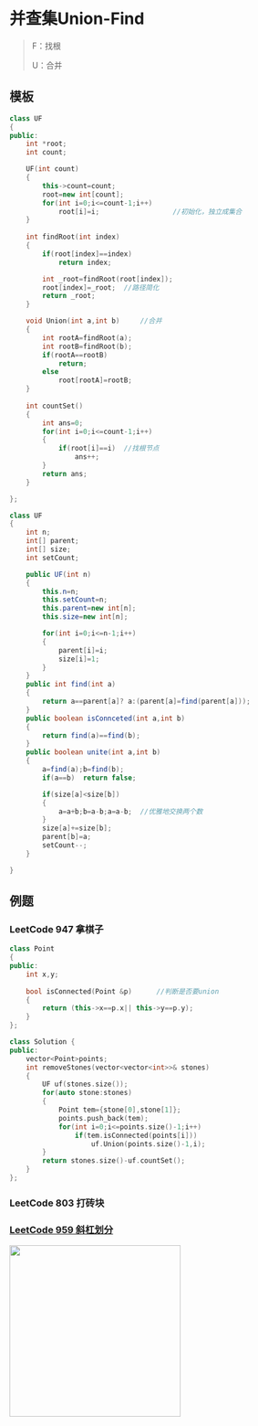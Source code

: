 # 并查集Union-Find

> F：找根
>
> U：合并

## 模板

```c++
class UF
{
public:
    int *root;
    int count;

    UF(int count)
    {
        this->count=count;
        root=new int[count];
        for(int i=0;i<=count-1;i++)
            root[i]=i;                  //初始化，独立成集合
    }
    
    int findRoot(int index)
    {
        if(root[index]==index)
            return index;

        int _root=findRoot(root[index]);
        root[index]=_root;	//路径简化
        return _root;
    }

    void Union(int a,int b)		//合并
    {
        int rootA=findRoot(a);
        int rootB=findRoot(b);
        if(rootA==rootB)
            return;
        else
            root[rootA]=rootB;
    }
    
    int countSet()
    {
        int ans=0;
        for(int i=0;i<=count-1;i++)
        {
            if(root[i]==i)	//找根节点
                ans++;
        }
        return ans;
    }

};
```

```java
class UF
{
    int n;
    int[] parent;
    int[] size;
    int setCount;

    public UF(int n)
    {
        this.n=n;
        this.setCount=n;
        this.parent=new int[n];
        this.size=new int[n];

        for(int i=0;i<=n-1;i++)
        {
            parent[i]=i;
            size[i]=1;
        }
    }
    public int find(int a)
    {
        return a==parent[a]? a:(parent[a]=find(parent[a]));
    }
    public boolean isConnceted(int a,int b)
    {
        return find(a)==find(b);
    }
    public boolean unite(int a,int b)
    {
        a=find(a);b=find(b);
        if(a==b)  return false;

        if(size[a]<size[b])
        {
            a=a+b;b=a-b;a=a-b;  //优雅地交换两个数
        }
        size[a]+=size[b];
        parent[b]=a;
        setCount--;
    }

}
```



## 例题

### LeetCode 947  拿棋子

```C++
class Point
{
public:
    int x,y;
    
    bool isConnected(Point &p)		//判断是否要union
    {
        return (this->x==p.x|| this->y==p.y);
    }
};
```

```C++
class Solution {
public:
    vector<Point>points;
    int removeStones(vector<vector<int>>& stones)
    {
        UF uf(stones.size());
        for(auto stone:stones)
        {
            Point tem={stone[0],stone[1]};
            points.push_back(tem);
            for(int i=0;i<=points.size()-1;i++)
                if(tem.isConnected(points[i]))
                    uf.Union(points.size()-1,i);
        }
        return stones.size()-uf.countSet();
    }
};
```



### LeetCode 803  打砖块

### [LeetCode 959 斜杠划分](https://leetcode-cn.com/problems/regions-cut-by-slashes/solution/you-xie-gang-hua-fen-qu-yu-by-leetcode-67xb/)



[<img src="https://pic.leetcode-cn.com/1611302894-vmBtyK-image.png" width="300px" />](https://pic.leetcode-cn.com/1611302894-vmBtyK-image.png)

